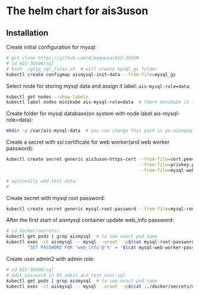 # The helm chart for ais3uson

## Installation

Create initial configuration for mysql:

```bash
# git clone https://github.com/Alexqwesa/AIS-3USON
# cd AIS-3USON/sql
# bash ./gzip_sql_files.sh  # will create mysql_gz folder
kubectl create configmap aismysql-init-data --from-file=mysql_gz
```

Select node for storing mysql data and assign it label: `ais-mysql-role=data`:

```bash
kubectl get nodes --show-labels
kubectl label nodes minikube ais-mysql-role=data  # there minikube is the node you selected
```

Create folder for mysql database(on system with node label ais-mysql-role=data):

```bash
mkdir -p /var/ais-mysql-data  # you can change this path in pv-aismysql-volume.yaml
```

Create a secret with ssl certificate for web worker(and web worker password):

```bash
kubectl create secret generic ais3uson-https-cert --from-file=cert.pem=cert.pem \
                                                  --from-file=privkey.pem=privkey.pem \
                                                  --from-file=mysql-web-worker-password=mysql-web-worker-password

# optionally add test data:
#
```

Create secret with mysql root password:

```bash
kubectl create secret generic mysql-root-password --from-file=mysql-root-password=mysql-root-password 
```

After the first start of aismysql container update web_info password:

```bash
# cd docker/secrets/
kubectl get pods | grep aismysql  # to see exact pod name
kubectl exec -it aismysql -- mysql  -uroot  -p$(cat mysql-root-password) \
        "SET PASSWORD FOR 'web_info'@'%' = '$(cat mysql-web-worker-password)';"
```

Create user admin2 with admin role:
```bash
# cd AIS-3USON/sql
# edit password in 05_admin_and_test_user.sql
kubectl get pods | grep aismysql  # to see exact pod name
kubectl exec -it aismysql -- mysql  -uroot  -p$(cat ../docker/secrets/mysql-root-password)) < 05_admin_and_test_user.sql
```

